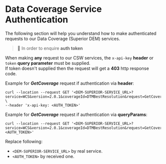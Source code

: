 # Data Coverage Service Authentication
The following section will help you understand how to make authenticated requests to our Data Coverage (Superior DEM) services.

> :information_desk_person: In order to enquire **auth token**

When making **any** request to our CSW services, the `x-api-key` **header** or `token` **query parameter** must be supplied.<br/>
If token doesn't supplied then the request will get a **403** http response code.

Example for ***GetCoverage*** request if authentication via **header**:
```curl
curl --location --request GET '<DEM-SUPERIOR-SERVICE_URL>?service=WCS&version=2.0.1&coverageId=DTMBestResolution&request=GetCoverage&format=image/geotiff&subset=Long(33,35)&subset=Lat(29,33)' \
--header 'x-api-key: <AUTH_TOKEN>'
```

Example for ***GetCoverage*** request if authentication via **queryParams**:
```curl
curl --location --request GET '<DEM-SUPERIOR-SERVICE_URL>?service=WCS&version=2.0.1&coverageId=DTMBestResolution&request=GetCoverage&format=image/geotiff&subset=Long(33,35)&subset=Lat(29,33)&token=<AUTH_TOKEN>'
```

Replace following:
- `<DEM-SUPERIOR-SERVICE_URL>` by real service.
- `<AUTH_TOKEN>` by received one.
